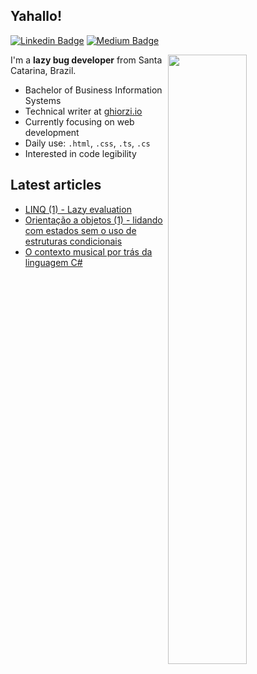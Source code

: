 ## Yahallo!

[![Linkedin Badge](https://img.shields.io/badge/-linkedin-blue?style=flat-circle&logo=Linkedin&logoColor=white&link=https://www.linkedin.com/in/ghiorzi/)](https://www.linkedin.com/in/ghiorzi/) [![Medium Badge](https://img.shields.io/badge/-medium-black?style=flat-circle&logo=Medium&logoColor=white&link=https://medium.com/@ghiorzi)](https://medium.com/@ghiorzi)

<img align="right" width="50%" src="https://github-readme-stats.vercel.app/api?username=ghiorzi&count_private=true&theme=tokyonight" />
 
I'm a **lazy bug developer** from Santa Catarina, Brazil.

- Bachelor of Business Information Systems
- Technical writer at [ghiorzi.io](https://ghiorzi.github.io/)
- Currently focusing on web development
- Daily use: <code>.html</code>, <code>.css</code>, <code>.ts</code>, <code>.cs</code>
- Interested in code legibility


## Latest articles

- [LINQ (1) - Lazy evaluation](https://ghiorzi.github.io/linq-1-lazy-evaluation/)
- [Orientação a objetos (1) - lidando com estados sem o uso de estruturas condicionais](https://ghiorzi.github.io/orientacao-a-objetos-1-lidando-com-estados-sem-o-uso-de-estruturas-condicionais/)
- [O contexto musical por trás da linguagem C#](https://ghiorzi.github.io/o-contexto-musical-por-tras-da-linguagem-c/)
